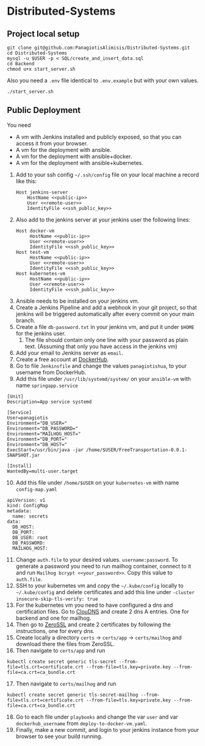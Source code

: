 # Distributed-Systems

## Project local setup

```
git clone git@github.com:PanagiotisAlimisis/Distributed-Systems.git
cd Distributed-Systems
mysql -u $USER -p < SQL/create_and_insert_data.sql
cd Backend
chmod u+x start_server.sh
```
Also you need a ```.env``` file identical to ```.env.example``` but with your own values.
```
./start_server.sh
```

## Public Deployment
You need
- A vm with Jenkins installed and publicly exposed, so that you can access it from your browser.
- A vm for the deployment with ansible.
- A vm for the deployment with ansible+docker.
- A vm for the deployment with ansible+kubernetes.

1. Add to your ssh config ```~/.ssh/config``` file on your local machine a record like this: 
    ```
    Host jenkins-server
        HostName <<public-ip>>
        User <<remote-user>>
        IdentityFile <<ssh_public_key>> 
    ```
2. Also add to the jenkins server at your jenkins user the following lines:
   ```
   Host docker-vm
        HostName <<public-ip>>
        User <<remote-user>>
        IdentityFile <<ssh_public_key>> 
   Host test-vm
        HostName <<public-ip>>
        User <<remote-user>>
        IdentityFile <<ssh_public_key>> 
   Host kubernetes-vm
        HostName <<public-ip>>
        User <<remote-user>>
        IdentityFile <<ssh_public_key>> 
   ```
3. Ansible needs to be installed on your jenkins vm.
4. Create a Jenkins Pipeline and add a webhook in your git project, so that jenkins will be triggered automatically after every commit on your main branch.
5. Create a file ```db-password.txt``` in your jenkins vm, and put it under ```$HOME``` for the jenkins user.
   1. The file should contain only one line with your password as plain text. (Assuming that only you have access in the jenkins vm)
6. Add your email to Jenkins server as ```email```. 
7. Create a free account at [DockerHub](https://hub.docker.com).
8. Go to file ```Jenkinsfile``` and change the values ```panagiotishua```, to your username from DockerHub.
9. Add this file under ```/usr/lib/systemd/system/``` on your ```ansible-vm``` with name ```springapp.service```
```
[Unit]
Description=App service systemd

[Service]
User=panagiotis
Environment="DB_USER="
Environment="DB_PASSWORD="
Environment="MAILHOG_HOST="
Environment="DB_PORT="
Environment="DB_HOST="
ExecStart=/usr/bin/java -jar /home/$USER/FreeTransportation-0.0.1-SNAPSHOT.jar

[Install]
WantedBy=multi-user.target
```
10. Add this file under ```/home/$USER``` on your ```kubernetes-vm``` with name ```config-map.yaml```
```
apiVersion: v1
kind: ConfigMap
metadata:
  name: secrets
data:
  DB_HOST: 
  DB_PORT: 
  DB_USER: root
  DB_PASSWORD: 
  MAILHOG_HOST: 
```
11. Change ```auth.file``` to your desired values. ```username:password```. To generate a password you need to run mailhog container, connect to it and run ```Mailhog bcrypt <<your_password>>```. Copy this value to ```auth.file```.
12. SSH to your kubernetes vm and copy the ```~/.kube/config``` locally to ```~/.kube/config``` and delete certificates and add this line under ```-cluster```
```insecure-skip-tls-verify: true``` 
13. For the kubernetes vm you need to have configured a dns and certification files. Go to [ClouDNS](https://www.cloudns.net/main/) and create 2 dns A entries. One for backend and one for mailhog.
14. Then go to [ZeroSSL](https://manage.sslforfree.com/certificates) and create 2 certificates by following the instructions, one for every dns.
15. Create locally a directory ```certs``` -> ```certs/app``` -> ```certs/mailhog``` and download there the files from ZeroSSL.
16. Then navigate to ```certs/app``` and run
```
kubectl create secret generic tls-secret --from-file=tls.crt=certificate.crt --from-file=tls.key=private.key --from-file=ca.crt=ca_bundle.crt
```
17. Then navigate to ```certs/mailhog``` and run
```
kubectl create secret generic tls-secret-mailhog --from-file=tls.crt=certificate.crt --from-file=tls.key=private.key --from-file=ca.crt=ca_bundle.crt
```
18. Go to each file under ```playbooks``` and change the var ```user``` and var ```dockerhub_username``` from ```deploy-to-docker-vm.yaml```.
19. Finally, make a new commit, and login to your jenkins instance from your browser to see your build running.
